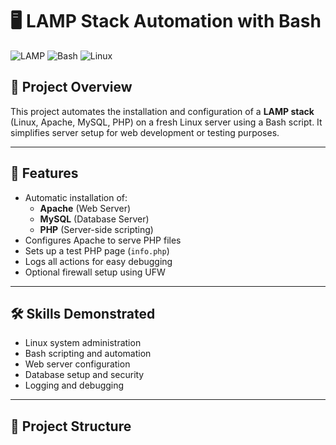 # 🖥️ LAMP Stack Automation with Bash

![LAMP](https://img.shields.io/badge/LAMP-Automation-blue)
![Bash](https://img.shields.io/badge/Script-Bash-green)
![Linux](https://img.shields.io/badge/Linux-Server-yellow)

## 🔹 Project Overview
This project automates the installation and configuration of a **LAMP stack** (Linux, Apache, MySQL, PHP) on a fresh Linux server using a Bash script. It simplifies server setup for web development or testing purposes.

---

## 🚀 Features
- Automatic installation of:
  - **Apache** (Web Server)  
  - **MySQL** (Database Server)  
  - **PHP** (Server-side scripting)  
- Configures Apache to serve PHP files  
- Sets up a test PHP page (`info.php`)  
- Logs all actions for easy debugging  
- Optional firewall setup using UFW  

---

## 🛠️ Skills Demonstrated
- Linux system administration  
- Bash scripting and automation  
- Web server configuration  
- Database setup and security  
- Logging and debugging  

---

## 📁 Project Structure
